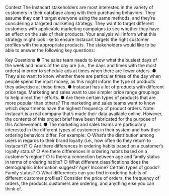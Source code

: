 Context
The Instacart stakeholders are most interested in the variety of customers in their database
along with their purchasing behaviors. They assume they can't target everyone using the
same methods, and they’re considering a targeted marketing strategy. They want to target
different customers with applicable marketing campaigns to see whether they have an effect
on the sale of their products. Your analysis will inform what this strategy might look like to
ensure Instacart targets the right customer profiles with the appropriate products. The
stakeholders would like to be able to answer the following key questions:

Key Questions
    ● The sales team needs to know what the busiest days of the week and hours of the
    day are (i.e., the days and times with the most orders) in order to schedule ads at
    times when there are fewer orders.
   ● They also want to know whether there are particular times of the day when people
    spend the most money, as this might inform the type of products they advertise at
    these times.
    ● Instacart has a lot of products with different price tags. Marketing and sales want to
    use simpler price range groupings to help direct their efforts.
  ● Are there certain types of products that are more popular than others? The marketing
  and sales teams want to know which departments have the highest frequency of
  product orders.
  Note: Instacart is a real company that’s made their data available online. However, the contents of this project brief
  have been fabricated for the purpose of this Achievement.
  ● The marketing and sales teams are particularly interested in the different types of
  customers in their system and how their ordering behaviors differ. For example:
    ○ What’s the distribution among users in regards to their brand loyalty (i.e., how
    often do they return to Instacart)?
    ○ Are there differences in ordering habits based on a customer’s loyalty status?
    ○ Are there differences in ordering habits based on a customer’s region?
    ○ Is there a connection between age and family status in terms of ordering
    habits?
    ○ What different classifications does the demographic information suggest?
    Age? Income? Certain types of goods? Family status?
    ○ What differences can you find in ordering habits of different customer
    profiles? Consider the price of orders, the frequency of orders, the products
    customers are ordering, and anything else you can think of.
